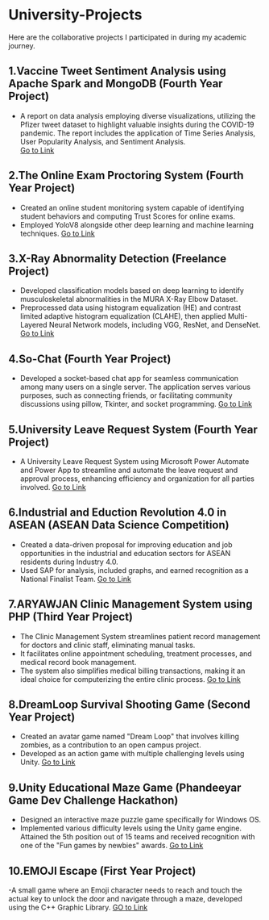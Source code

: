 # University-Projects
Here are the collaborative projects I participated in during my academic journey.

## 1.Vaccine Tweet Sentiment Analysis using Apache Spark and MongoDB (Fourth Year Project)
- A report on data analysis employing diverse visualizations, utilizing the Pfizer tweet dataset to highlight valuable insights during the COVID-19 pandemic. 
The report includes the application of Time Series Analysis, User Popularity Analysis, and Sentiment Analysis.<br>
[Go to Link](https://github.com/aungkhantmyat/Vaccine-Tweets-Sentiment-Analysis)

## 2.The Online Exam Proctoring System (Fourth Year Project)
- Created an online student monitoring system capable of identifying student behaviors and computing Trust Scores for online exams.
- Employed YoloV8 alongside other deep learning and machine learning techniques.
[Go to Link](https://github.com/aungkhantmyat/The-Online-Exam-Proctor)

## 3.X-Ray Abnormality Detection (Freelance Project)
- Developed classification models based on deep learning to identify musculoskeletal abnormalities in the MURA X-Ray Elbow Dataset. 
- Preprocessed data using histogram equalization (HE) and contrast limited adaptive histogram equalization (CLAHE), then applied Multi-Layered Neural Network models, including VGG, ResNet, and DenseNet.
[Go to Link](https://github.com/aungkhantmyat/MURA-ELBOW)

## 4.So-Chat (Fourth Year Project)
- Developed a socket-based chat app for seamless communication among many users on a single server. The application serves various purposes, such as connecting friends, or facilitating community discussions using pillow, Tkinter, and socket programming.
[Go to Link](https://github.com/aungkhantmyat/So_Chat)

## 5.University Leave Request System (Fourth Year Project)
- A University Leave Request System using Microsoft Power Automate and Power App to streamline and automate the leave request and approval process, enhancing efficiency and organization for all parties involved.
[Go to Link](https://github.com/aungkhantmyat/University-Leave-Request-System)

## 6.Industrial and Eduction Revolution 4.0 in ASEAN (ASEAN Data Science Competition)
- Created a data-driven proposal for improving education and job opportunities in the industrial and education sectors for ASEAN residents during Industry 4.0. 
- Used SAP for analysis, included graphs, and earned recognition as a National Finalist Team.
[Go to Link](https://github.com/aungkhantmyat/asean-data-science-2020)

## 7.ARYAWJAN Clinic Management System using PHP (Third Year Project)
- The Clinic Management System streamlines patient record management for doctors and clinic staff, eliminating manual tasks. 
- It facilitates online appointment scheduling, treatment processes, and medical record book management. 
- The system also simplifies medical billing transactions, making it an ideal choice for computerizing the entire clinic process.
[Go to Link](https://github.com/aungkhantmyat/ARYAWJAN-Clinic-Management-System)

## 8.DreamLoop Survival Shooting Game (Second Year Project)
- Created an avatar game named "Dream Loop" that involves killing zombies, as a contribution to an open campus project. 
- Developed as an action game with multiple challenging levels using Unity.
[Go to Link](https://github.com/aungkhantmyat/DreamLoop-Survival-Shooting-Game)

## 9.Unity Educational Maze Game (Phandeeyar Game Dev Challenge Hackathon)
- Designed an interactive maze puzzle game specifically for Windows OS.
- Implemented various difficulty levels using the Unity game engine. Attained the 5th position out of 15 teams and received recognition with one of the "Fun games by newbies" awards.
[Go to Link](https://github.com/aungkhantmyat/EMOJI-ESCAPE)

## 10.EMOJI Escape (First Year Project)
-A small game where an Emoji character needs to reach and touch the actual key to unlock the door and navigate through a maze, developed using the C++ Graphic Library.
[GO to Link](https://github.com/aungkhantmyat/Key-Finding-Puzzle-Game)
